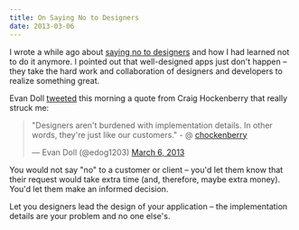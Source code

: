 ```yaml
---
title: On Saying No to Designers
date: 2013-03-06
---
```


I wrote a while ago about [saying no to designers](/blog/stop-saying-no-to-your-designers) and how I had learned not to do it anymore. I pointed out that well-designed apps just don't happen – they take the hard work and collaboration of designers and developers to realize something great.

Evan Doll [tweeted](https://twitter.com/edog1203/status/309275190410485760) this morning a quote from Craig Hockenberry that really struck me:

> "Designers aren't burdened with implementation details. In other words, they're just like our customers." - @ [chockenberry](https://twitter.com/chockenberry)
>
> — Evan Doll (@edog1203) [March 6, 2013](https://twitter.com/edog1203/status/309275190410485760)<script async="" src="//platform.twitter.com/widgets.js" charset="utf-8"></script>

You would not say "no" to a customer or client – you'd let them know that their request would take extra time (and, therefore, maybe extra money). You'd let them make an informed decision.

Let you designers lead the design of your application – the implementation details are your problem and no one else's.
